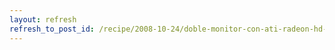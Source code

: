 ```yaml
---
layout: refresh
refresh_to_post_id: /recipe/2008-10-24/doble-monitor-con-ati-radeon-hd-3870.html
---
```

